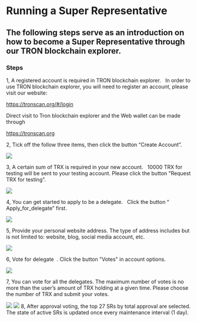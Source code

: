# Running a Super Representative

## The following steps serve as an introduction on how to become a Super Representative through our TRON blockchain explorer.

### Steps

1, A registered account is required in TRON blockchain explorer.   In order to use TRON blockchain explorer, you will need to register an account, please visit our website:    

   https://tronscan.org/#/login

   Direct visit to Tron blockchain explorer and the Web wallet can be made through

   https://tronscan.org

2, Tick off the follow three items, then click the button “Create Account”.     

![](https://raw.githubusercontent.com/ybhgenius/Documentation/master/images/running_a_super_representative/create_account.png)

3, A certain sum of TRX is required in your new account.   10000 TRX for testing will be sent to your testing account. Please click the button "Request TRX for testing".  

![](https://raw.githubusercontent.com/ybhgenius/Documentation/master/images/running_a_super_representative/request_for_testing.png)

4, You can get started to apply to be a delegate.   Click the button “ Apply_for_delegate” first.  

![](https://raw.githubusercontent.com/ybhgenius/Documentation/master/images/running_a_super_representative/apply_for_super_representative.png)

5, Provide your personal website address. The type of address includes but is not limited to: website, blog, social media account, etc.  

![](https://raw.githubusercontent.com/ybhgenius/Documentation/master/images/running_a_super_representative/personal_address.png)

6, Vote for delegate  . Click the button "Votes" in account options.  

![](https://raw.githubusercontent.com/ybhgenius/Documentation/master/images/running_a_super_representative/votes.png)

7, You can vote for all the delegates. The maximum number of votes is no more than the user’s amount of TRX holding at a given time. Please choose the number of TRX and submit your votes.  

![](https://raw.githubusercontent.com/ybhgenius/Documentation/master/images/running_a_super_representative/submit_votes_1.png)
![](https://raw.githubusercontent.com/ybhgenius/Documentation/master/images/running_a_super_representative/submit_votes_2.png)
8, After approval voting, the top 27 SRs by total approval are selected. The state of active SRs is updated once every maintenance interval (1 day).

